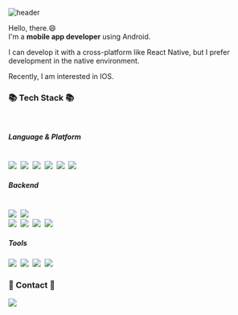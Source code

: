 
<!--
**devtoolsgg/devtoolsgg** is a ✨ _special_ ✨ repository because its `README.md` (this file) appears on your GitHub profile.

Here are some ideas to get you started:

- 🔭 I’m currently working on ...
- 🌱 I’m currently learning ...
- 👯 I’m looking to collaborate on ...
- 🤔 I’m looking for help with ...
- 💬 Ask me about ...
- 📫 How to reach me: ...
- 😄 Pronouns: ...
- ⚡ Fun fact: ...
-->


![header](https://capsule-render.vercel.app/api?type=waving&color=auto&height=300&section=header&text=GyuGwanLee&fontSize=90)


Hello, there.😄<br>
I'm a <b>mobile app developer</b> using Android.

I can develop it with a cross-platform like React Native, but I prefer development in the native environment.

Recently, I am interested in IOS.
 
 
<!--   <img src="https://img.shields.io/badge/쓰고자하는_텍스트-컬러코드?style=flat-square&logo=simpleicons에서_아이콘이름&logoColor=white"/></a>&nbsp  -->

<h3 align="left">📚 Tech Stack 📚</h3>
<br>
<h5 align="left">Language & Platform </h5>
<p align="left">
  <br>
  <img src="https://img.shields.io/badge/Java-007396?style=flat-square&logo=Java&logoColor=white"/></a>&nbsp
  <img src="https://img.shields.io/badge/Kotlin-7F52FF?style=flat-square&logo=Kotlin&logoColor=white"/></a>&nbsp
  <img src="https://img.shields.io/badge/Python-3766AB?style=flat-square&logo=Python&logoColor=white"/></a>&nbsp 
  <img src="https://img.shields.io/badge/React%20Native-61DAFB?style=flat-square&logo=React&logoColor=black"/></a>&nbsp 
  <img src="https://img.shields.io/badge/JavaScript-F7DF1E?style=flat-square&logo=JavaScript&logoColor=black"/></a>&nbsp
  <img src="https://img.shields.io/badge/Android-3DDC84?style=flat-square&logo=Android&logoColor=black"/></a>&nbsp 
</p> 
<h5 align="left">Backend</h5>
<p align="left"> 
<br>
  <img src="https://img.shields.io/badge/Flask-000000?style=flat-square&logo=Flask&logoColor=white"/></a>&nbsp
  <img src="https://img.shields.io/badge/Gunicorn-499848?style=flat-square&logo=Gunicorn&logoColor=white"/></a>&nbsp  
  <br>
  <img src="https://img.shields.io/badge/Mysql-E6B91E?style=flat-square&logo=MySql&logoColor=white"/></a>&nbsp 
  <img src="https://img.shields.io/badge/MariaDB-003545?style=flat-square&logo=MariaDB&logoColor=white"/></a>&nbsp 
  <img src="https://img.shields.io/badge/AWS-232F3E?style=flat-square&logo=AmazonAWS&logoColor=white"/></a>&nbsp 
  <img src="https://img.shields.io/badge/Amazon%20EC2-FF9900?style=flat-square&logo=AmazonEC2&logoColor=white"/></a>&nbsp 
</p> 
<h5 align="left">Tools </h5>
<p align="left"> 
  <img src="https://img.shields.io/badge/Firebase-FFCA28?style=flat-square&logo=Firebase&logoColor=black"/></a>&nbsp
  <img src="https://img.shields.io/badge/Visual Studio Code-007ACC?style=flat-square&logo=Visual Studio Code&logoColor=white"/></a>&nbsp
  <img src="https://img.shields.io/badge/Git-F05032?style=flat-square&logo=Git&logoColor=white"/></a>&nbsp 
  <img src="https://img.shields.io/badge/Android Studio-3DDC84?style=flat-square&logo=Android Studio&logoColor=black"/></a>&nbsp  
</p> 

<h3 align="left">🌈 Contact 🌈</h3>
<p align="left">
 
  <a href="mailto:lkk9193@gmail.com"><img src="https://img.shields.io/badge/Gmail-d14836?style=flat-square&logo=Gmail&logoColor=white&link=lkk9193@gmail.com"/></a>
</p>

 
